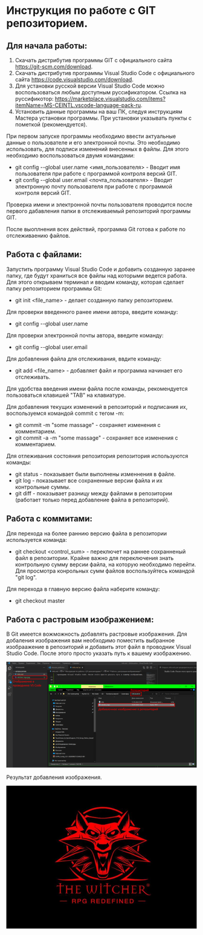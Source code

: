 # **Инструкция по работе с GIT репозиторием.**

## **Для начала работы:**



1. Скачать дистрибутив программы GIT с официального сайта https://git-scm.com/download.
2. Скачать дистрибутив программы Visual Studio Code с официального сайта https://code.visualstudio.com/download.
3. Для установки русской версии Visual Studio Code можно воспользоваться любым доступным руссификатором. Ссылка на руссификотор: https://marketplace.visualstudio.com/items?itemName=MS-CEINTL.vscode-language-pack-ru.
4. Установить данные программы на ваш ПК, следуя инструкциям Мастера установки программы. При установки указывать пункты с пометкой (рекомендуется).

При первом запуске программы необходимо ввести актуальные данные о пользователе и его электронной почты. Это необходимо использовать, для подписи изменений внесенных в файлы. Для этого необходимо воспользоваться двумя командами:

* git config --global user.name <имя_пользователя> - Вводит имя пользователя при работе с программой контроля версий GIT.
* git config --global user.email <почта_пользователя> - Вводит электронную почту пользователя при работе с программой контроля версий GIT.

Проверка имени и электронной почты пользователя проводится после первого дабавления папки в отслеживаемый репозиторий программы GIT. 

После выоплнения всех действий, программа Git готова к работе по отслеживаению файлов.

## **Работа с файлами:**

Запустить программу Visual Studio Code и добавить созданную заранее папку, где будут храниться все файлы над которыми ведется работа. Для этого открываем терминал и вводим команду, которая сделает папку репозиторием программы Git: 

* git init <file_name> - делает созданную папку репозиторием.

Для проверки введенного ранее имени автора, введите команду:

* git config --global user.name

Для проверки электронной почты автора, введите команду:

* git config --global user.email

Для добавления файла для отслеживания, ввдите команду:

* git add <file_name> - добавляет файл и программа начинает его отслеживать.

Для удобства введения имени файла после команды, рекомендуется пользоваться клавишей "TAB" на клавиатуре.

Для добавления текущих изменений в репозиторий и подписания их, воспользуемся командой commit с тегом -m:

* git commit -m "some massage" - сохраняет изменения с комментарием.
* git commit -a -m "some massage" - сохраняет все изменения с комментарием.

Для отлеживания состояния репозитория репозитория используются команды:

* git status - показывает были выполнены изменнения в файле.
* git log - показывает все сохраненные версии файла и их контрольные суммы.
* git diff - показывает разницу между файлами в репозитории (работает только перед добавление файла в репозиторий).

## **Работа с коммитами:**

Для перехода на более раннию версию файла в репозитории используется команда:

* git checkout <control_sum> - переключет на раннее сохранненый файл в репозитории. Крайне важно для переключения знать контрольную сумму версии файла, на которую необходимо перейти. Для просмотра конрольных сумм файлов воспользуйтесь командой "git log". 

Для перехода в главную версию файла наберите команду:

* git checkout master

 ## **Работа с растровым изображением:**

 В Git имеется вожможность добавлять растровые изображения. Для добаления изображения вам необходимо поместить выбранное изобраажение в репозиторий и добавить этот файл в проводник Visual Studio Code. После этого просто указать путь к вашему изображению.

![how_to_add](pic001.png)

Результат добавления изображения.

![pic](witcher_logo.jpg)

